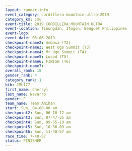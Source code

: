 ```yaml
---
layout: runner-info 
event_category: cordillera-mountain-ultra-2019 
category_km: cmu 
event-title: 2019 CORDILLERA MOUNTAIN ULTRA 
event-location: Tinongdan, Itogon, Benguet Philippines 
event-logo: 
event-date: 03-06-2019 
checkpoint-name2: Ambasa (T2) 
checkpoint-name3: West Ugo Summit (T3) 
checkpoint-name4: Mt Ugo Summit (T4) 
checkpoint-name5: Lusod (T5) 
checkpoint-name6: FINISH (T6) 
checkpoint-name7: 
overall_rank: 18
gender_rank: 4
category_rank: 1
bib: CMU177
first_name: Cherryl
last_name: Navarro
gender: F
team_name: Team Amihan
start: Sun, 04-00-00 am
checkpoint2: Sun, 06-10-12 am
checkpoint3: Sun, 07-47-35 am
checkpoint4: Sun, 09-35-19 am
checkpoint5: Sun, 10-36-09 am
checkpoint6: Sun, 11-40-57 am
race_time: 7-40-57
status: FINISHER
---
```

